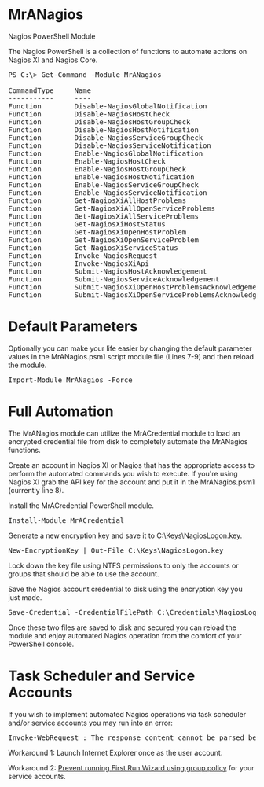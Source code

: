 # MrANagios
Nagios PowerShell Module

The Nagios PowerShell is a collection of functions to automate actions on Nagios XI and Nagios Core. 

<pre>
PS C:\> Get-Command -Module MrANagios

CommandType     Name                                               Version    Source
-----------     ----                                               -------    ------
Function        Disable-NagiosGlobalNotification                   1.3.1        MrANagios
Function        Disable-NagiosHostCheck                            1.3.1        MrANagios
Function        Disable-NagiosHostGroupCheck                       1.3.1        MrANagios
Function        Disable-NagiosHostNotification                     1.3.1        MrANagios
Function        Disable-NagiosServiceGroupCheck                    1.3.1        MrANagios
Function        Disable-NagiosServiceNotification                  1.3.1        MrANagios
Function        Enable-NagiosGlobalNotification                    1.3.1        MrANagios
Function        Enable-NagiosHostCheck                             1.3.1        MrANagios
Function        Enable-NagiosHostGroupCheck                        1.3.1        MrANagios
Function        Enable-NagiosHostNotification                      1.3.1        MrANagios
Function        Enable-NagiosServiceGroupCheck                     1.3.1        MrANagios
Function        Enable-NagiosServiceNotification                   1.3.1        MrANagios
Function        Get-NagiosXiAllHostProblems                        1.3.1        MrANagios
Function        Get-NagiosXiAllOpenServiceProblems                 1.3.1        MrANagios
Function        Get-NagiosXiAllServiceProblems                     1.3.1        MrANagios
Function        Get-NagiosXiHostStatus                             1.3.1        MrANagios
Function        Get-NagiosXiOpenHostProblem                        1.3.1        MrANagios
Function        Get-NagiosXiOpenServiceProblem                     1.3.1        MrANagios
Function        Get-NagiosXiServiceStatus                          1.3.1        MrANagios
Function        Invoke-NagiosRequest                               1.3.1        MrANagios
Function        Invoke-NagiosXiApi                                 1.3.1        MrANagios
Function        Submit-NagiosHostAcknowledgement                   1.3.1        MrANagios
Function        Submit-NagiosServiceAcknowledgement                1.3.1        MrANagios
Function        Submit-NagiosXiOpenHostProblemsAcknowledgement     1.3.1        MrANagios
Function        Submit-NagiosXiOpenServiceProblemsAcknowledgement  1.3.1        MrANagios
</pre>

# Default Parameters
Optionally you can make your life easier by changing the default parameter values in the MrANagios.psm1 script module file (Lines 7-9) and then reload the module.

<pre>Import-Module MrANagios -Force</pre>

# Full Automation
The MrANagios module can utilize the MrACredential module to load an encrypted credential file from disk to completely automate the MrANagios functions.

Create an account in Nagios XI or Nagios that has the appropriate access to perform the automated commands you wish to execute. If you're using Nagios XI grab the API key for the account and put it in the MrANagios.psm1 (currently line 8).

Install the MrACredential PowerShell module.

<pre>Install-Module MrACredential</pre>

Generate a new encryption key and save it to C:\Keys\NagiosLogon.key.

<pre>
New-EncryptionKey | Out-File C:\Keys\NagiosLogon.key
</pre>

Lock down the key file using NTFS permissions to only the accounts or groups that should be able to use the account.

Save the Nagios account credential to disk using the encryption key you just made.

<pre>
Save-Credential -CredentialFilePath C:\Credentials\NagiosLogon.xml -EncryptionKeyPath C:\Keys\NagiosLogon.key
</pre>

Once these two files are saved to disk and secured you can reload the module and enjoy automated Nagios operation from the comfort of your PowerShell console.

# Task Scheduler and Service Accounts
If you wish to implement automated Nagios operations via task scheduler and/or service accounts you may run into an error:

<pre>
Invoke-WebRequest : The response content cannot be parsed because the Internet Explorer engine is not available, or Internet Explorer’s first-launch configuration is not complete. Specify the UseBasicParsing parameter and try again.
</pre>

Workaround 1: Launch Internet Explorer once as the user account.

Workaround 2: [Prevent running First Run Wizard using group policy](http://wahlnetwork.com/2015/11/17/solving-the-first-launch-configuration-error-with-powershells-invoke-webrequest-cmdlet/) for your service accounts. 